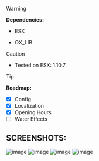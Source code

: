> [!WARNING]
> <b>Dependencies:</b>
> - ESX
> - <p>OX_LIB</p>

> [!CAUTION]
> - Tested on ESX: 1.10.7

> [!TIP]
> <b>Roadmap:</b>
> - [X] Config
> - [X] Localization
> - [x] Opening Hours
> - [ ] Water Effects


## SCREENSHOTS:
![image](https://github.com/inQer5/iQ-CarWash/assets/145898779/d732cd2d-7ccd-4fab-b634-f1d70439600a)
![image](https://github.com/inQer5/iQ-CarWash/assets/145898779/68ea7689-2d37-4393-951b-1f6da444bd2d)
![image](https://github.com/inQer5/iQ-CarWash/assets/145898779/ed047e41-c984-4f5c-86bf-2664b8099ad0)
![image](https://github.com/inQer5/iQ-CarWash/assets/145898779/ac050f17-c129-448e-a994-4fb9bf4b3dd1)
